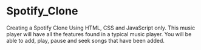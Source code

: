 # Spotify_Clone

Creating a Spotify Clone Using HTML, CSS and JavaScript only.
This music player will have all the features found in a typical music player.
You will be able to add, play, pause and seek songs that have been added.
